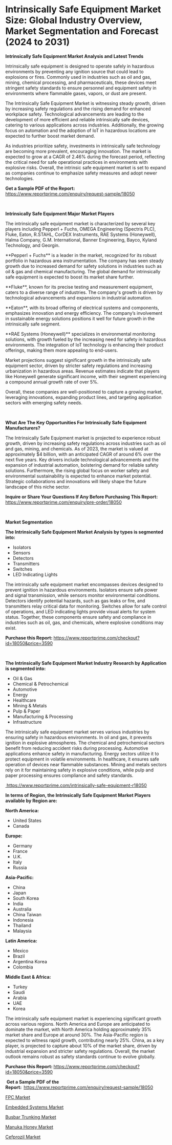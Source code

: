 <p><h1>Intrinsically Safe Equipment Market Size: Global Industry Overview, Market Segmentation and Forecast (2024 to 2031)</h1></p><p><strong>Intrinsically Safe Equipment Market Analysis and Latest Trends</strong></p>
<p><p>Intrinsically safe equipment is designed to operate safely in hazardous environments by preventing any ignition source that could lead to explosions or fires. Commonly used in industries such as oil and gas, mining, chemical processing, and pharmaceuticals, these devices meet stringent safety standards to ensure personnel and equipment safety in environments where flammable gases, vapors, or dust are present.</p><p>The Intrinsically Safe Equipment Market is witnessing steady growth, driven by increasing safety regulations and the rising demand for enhanced workplace safety. Technological advancements are leading to the development of more efficient and reliable intrinsically safe devices, catering to various applications across industries. Additionally, the growing focus on automation and the adoption of IoT in hazardous locations are expected to further boost market demand.</p><p>As industries prioritize safety, investments in intrinsically safe technology are becoming more prevalent, encouraging innovation. The market is expected to grow at a CAGR of 2.46% during the forecast period, reflecting the critical need for safe operational practices in environments with explosive risks. Overall, the intrinsic safe equipment market is set to expand as companies continue to emphasize safety measures and adopt newer technologies.</p></p>
<p><strong>Get a Sample PDF of the Report:&nbsp;</strong> <a href="https://www.reportprime.com/enquiry/request-sample/18050?utm_campaign=28&utm_medium=2&utm_source=Github&utm_content=ia&utm_term=20112024&utm_id=intrinsically-safe-equipment">https://www.reportprime.com/enquiry/request-sample/18050</a></p>
<p>&nbsp;</p>
<p><strong>Intrinsically Safe Equipment Major Market Players</strong></p>
<p><p>The intrinsically safe equipment market is characterized by several key players including Pepperl + Fuchs, OMEGA Engineering (Spectris PLC), Fluke, Eaton, R.STAHL, CorDEX Instruments, RAE Systems (Honeywell), Halma Company, G.M. International, Banner Engineering, Bayco, Kyland Technology, and Georgin. </p><p>**Pepperl + Fuchs** is a leader in the market, recognized for its robust portfolio in hazardous area instrumentation. The company has seen steady growth due to increased demand for safety solutions in industries such as oil & gas and chemical manufacturing. The global demand for intrinsically safe equipment is expected to boost its market share further.</p><p>**Fluke**, known for its precise testing and measurement equipment, caters to a diverse range of industries. The company's growth is driven by technological advancements and expansions in industrial automation.</p><p>**Eaton**, with its broad offering of electrical systems and components, emphasizes innovation and energy efficiency. The company’s involvement in sustainable energy solutions positions it well for future growth in the intrinsically safe segment.</p><p>**RAE Systems (Honeywell)** specializes in environmental monitoring solutions, with growth fueled by the increasing need for safety in hazardous environments. The integration of IoT technology is enhancing their product offerings, making them more appealing to end-users.</p><p>Market projections suggest significant growth in the intrinsically safe equipment sector, driven by stricter safety regulations and increasing urbanization in hazardous areas. Revenue estimates indicate that players like Honeywell generate significant income, with their segment experiencing a compound annual growth rate of over 5%. </p><p>Overall, these companies are well-positioned to capture a growing market, leveraging innovations, expanding product lines, and targeting application sectors with emerging safety needs.</p></p>
<p>&nbsp;</p>
<p><strong>What Are The Key Opportunities For Intrinsically Safe Equipment Manufacturers?</strong></p>
<p><p>The Intrinsically Safe Equipment market is projected to experience robust growth, driven by increasing safety regulations across industries such as oil and gas, mining, and chemicals. As of 2023, the market is valued at approximately $4 billion, with an anticipated CAGR of around 6% over the next five years. Key drivers include technological advancements and the expansion of industrial automation, bolstering demand for reliable safety solutions. Furthermore, the rising global focus on worker safety and environmental sustainability is expected to enhance market potential. Strategic collaborations and innovations will likely shape the future landscape of this niche sector.</p></p>
<p><strong>Inquire or Share Your Questions If Any Before Purchasing This Report:</strong> <a href="https://www.reportprime.com/enquiry/pre-order/18050?utm_campaign=28&utm_medium=2&utm_source=Github&utm_content=ia&utm_term=20112024&utm_id=intrinsically-safe-equipment">https://www.reportprime.com/enquiry/pre-order/18050</a></p>
<p>&nbsp;</p>
<p><strong>Market Segmentation</strong></p>
<p><strong>The Intrinsically Safe Equipment Market Analysis by types is segmented into:</strong></p>
<p><ul><li>Isolators</li><li>Sensors</li><li>Detectors</li><li>Transmitters</li><li>Switches</li><li>LED Indicating Lights</li></ul></p>
<p><p>The intrinsically safe equipment market encompasses devices designed to prevent ignition in hazardous environments. Isolators ensure safe power and signal transmission, while sensors monitor environmental conditions. Detectors identify potential hazards, such as gas leaks or fire, and transmitters relay critical data for monitoring. Switches allow for safe control of operations, and LED indicating lights provide visual alerts for system status. Together, these components ensure safety and compliance in industries such as oil, gas, and chemicals, where explosive conditions may exist.</p></p>
<p><strong>Purchase this Report:&nbsp;</strong><a href="https://www.reportprime.com/checkout?id=18050&price=3590&utm_campaign=28&utm_medium=2&utm_source=Github&utm_content=ia&utm_term=20112024&utm_id=intrinsically-safe-equipment">https://www.reportprime.com/checkout?id=18050&price=3590</a></p>
<p>&nbsp;</p>
<p><strong>The Intrinsically Safe Equipment Market Industry Research by Application is segmented into:</strong></p>
<p><ul><li>Oil & Gas</li><li>Chemical & Petrochemical</li><li>Automotive</li><li>Energy</li><li>Healthcare</li><li>Mining & Metals</li><li>Pulp & Paper</li><li>Manufacturing & Processing</li><li>Infrastructure</li></ul></p>
<p><p>The intrinsically safe equipment market serves various industries by ensuring safety in hazardous environments. In oil and gas, it prevents ignition in explosive atmospheres. The chemical and petrochemical sectors benefit from reducing accident risks during processing. Automotive applications enhance safety in manufacturing. Energy sectors utilize it to protect equipment in volatile environments. In healthcare, it ensures safe operation of devices near flammable substances. Mining and metals sectors rely on it for maintaining safety in explosive conditions, while pulp and paper processing ensures compliance and safety standards.</p></p>
<p><a href="https://www.reportprime.com/intrinsically-safe-equipment-r18050?utm_campaign=28&utm_medium=2&utm_source=Github&utm_content=ia&utm_term=20112024&utm_id=intrinsically-safe-equipment">&nbsp;https://www.reportprime.com/intrinsically-safe-equipment-r18050</a></p>
<p><strong>In terms of Region, the Intrinsically Safe Equipment Market Players available by Region are:</strong></p>
<p>
    <p> <strong> North America: </strong>
        <ul>
            <li>United States</li>
            <li>Canada</li>
        </ul>
        </p> 
    <p> <strong> Europe: </strong>
        <ul>
            <li>Germany</li>
            <li>France</li>
            <li>U.K.</li>
            <li>Italy</li>
            <li>Russia</li>
        </ul>
        </p> 
    <p> <strong> Asia-Pacific: </strong>
        <ul>
            <li>China</li>
            <li>Japan</li>
            <li>South Korea</li>
            <li>India</li>
            <li>Australia</li>
            <li>China Taiwan</li>
            <li>Indonesia</li>
            <li>Thailand</li>
            <li>Malaysia</li>
        </ul>
        </p> 
    <p> <strong> Latin America: </strong>
        <ul>
            <li>Mexico</li>
            <li>Brazil</li>
            <li>Argentina Korea</li>
            <li>Colombia</li>
        </ul>
        </p> 
    <p> <strong> Middle East & Africa: </strong>
        <ul>
            <li>Turkey</li>
            <li>Saudi</li>
            <li>Arabia</li>
            <li>UAE</li>
            <li>Korea</li>
        </ul>
    </p>
    </p>
<p><p>The intrinsically safe equipment market is experiencing significant growth across various regions. North America and Europe are anticipated to dominate the market, with North America holding approximately 35% market share and Europe at around 30%. The Asia-Pacific region is expected to witness rapid growth, contributing nearly 25%. China, as a key player, is projected to capture about 10% of the market share, driven by industrial expansion and stricter safety regulations. Overall, the market outlook remains robust as safety standards continue to evolve globally.</p></p>
<p><strong>Purchase this Report: </strong><a href="https://www.reportprime.com/checkout?id=18050&price=3590&utm_campaign=28&utm_medium=2&utm_source=Github&utm_content=ia&utm_term=20112024&utm_id=intrinsically-safe-equipment">https://www.reportprime.com/checkout?id=18050&price=3590</a></p>
<p>&nbsp;<strong>Get a Sample PDF of the Report:&nbsp;&nbsp;</strong><a href="https://www.reportprime.com/enquiry/request-sample/18050?utm_campaign=28&utm_medium=2&utm_source=Github&utm_content=ia&utm_term=20112024&utm_id=intrinsically-safe-equipment">https://www.reportprime.com/enquiry/request-sample/18050</a></p>
<p><strong></strong></p>
<p><p><a href="https://www.linkedin.com/pulse/emerging-fpc-market-opportunities-analysis-investors-stakeholders-0fmte?utm_campaign=28&utm_medium=2&utm_source=Github&utm_content=ia&utm_term=20112024&utm_id=intrinsically-safe-equipment">FPC Market</a></p><p><a href="https://www.linkedin.com/pulse/projected-market-revenue-embedded-systems-52-cagr-from-2024-2031-9te8e?utm_campaign=28&utm_medium=2&utm_source=Github&utm_content=ia&utm_term=20112024&utm_id=intrinsically-safe-equipment">Embedded Systems Market</a></p><p><a href="https://github.com/LilianFaulkner65/Market-Research-Report-List-1/blob/main/busbar-trunking-market.md?utm_campaign=28&utm_medium=2&utm_source=Github&utm_content=ia&utm_term=20112024&utm_id=intrinsically-safe-equipment">Busbar Trunking Market</a></p><p><a href="https://issuu.com/reportprime-2/docs/manuka-honey-market-size-2030.pptx_ed121b222666cf?utm_campaign=28&utm_medium=2&utm_source=Github&utm_content=ia&utm_term=20112024&utm_id=intrinsically-safe-equipment">Manuka Honey Market</a></p><p><a href="https://issuu.com/reportprime-2/docs/cefprozil-market-size-2030.pptx_7c2c4493191a84?utm_campaign=28&utm_medium=2&utm_source=Github&utm_content=ia&utm_term=20112024&utm_id=intrinsically-safe-equipment">Cefprozil Market</a></p></p>